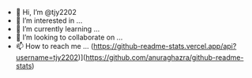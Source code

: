 - 👋 Hi, I’m @tjy2202
- 👀 I’m interested in ...
- 🌱 I’m currently learning ...
- 💞️ I’m looking to collaborate on ...
- 📫 How to reach me ...
(https://github-readme-stats.vercel.app/api?username=tjy2202)](https://github.com/anuraghazra/github-readme-stats)

<!---
tjy2202/tjy2202 is a ✨ special ✨ repository because its `README.md` (this file) appears on your GitHub profile.
You can click the Preview link to take a look at your changes.
--->
